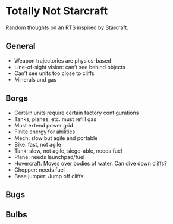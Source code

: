 # Totally Not Starcraft

Random thoughts on an RTS inspired by Starcraft.

## General
- Weapon trajectories are physics-based
- Line-of-sight vision: can’t see behind objects
- Can’t see units too close to cliffs
- Minerals and gas




## Borgs
- Certain units require certain factory configurations
- Tanks, planes, etc. must refill gas
- Must extend power grid
- FInite energy for abilities
- Mech: slow but agile and portable
- Bike: fast, not agile
- Tank: slow, not agile, siege-able, needs fuel
- Plane: needs launchpad/fuel
- Hovercraft: Moves over bodies of water. Can dive down cliffs?
- Chopper: needs fuel
- Base jumper: Jump off cliffs.



## Bugs



## Bulbs

